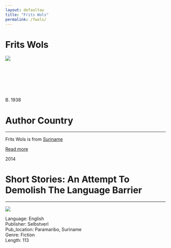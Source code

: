 ```yaml
---
layout: defaultau
title: "Frits Wols"
permalink: /fwols/
---
```

<div class="content">
    <h1>Frits Wols</h1>
    <div class="quote">
        <div><img src="https://upload.wikimedia.org/wikipedia/commons/9/9f/Wols.jpg class="logo"></div>
    </div>
   <div class="timeline">
        <div style="padding-bottom:100px;"></div>
        <div class="block">
            <div class="date right"><p class="right"> B. 1938 </p></div>
            <div class="dot"></div>
            <div class="left first">
            <div class="author_country">
                <h1>Author Country</h1><hr>
          <div class="aclocation">   <p>Frits Wols  is from <a href="{{ site.baseurl }}/43"> Suriname </a></p></div>
                <div class="acreadmore"><a href="https://nl.wikipedia.org/wiki/Frits_Wols" target="_blank">Read more</a></div>
            </div>
            </div>
        </div>
        <div class="block">
            <div class="date left"><p class="left">2014</p></div>
            <div class="dot"></div>
            <div class="right">
                <h1>Short Stories: An Attempt To Demolish The Language Barrier</h1><hr>
                <p><img src="https://www.writersunlimited.nl/thumbs/700x700r/2005/02/20050220212033.jpg"></p>
            <p> Language: English <br/>
                Publisher: Selbstverl<br/>
                Pub_location: Paramaribo, Suriname<br/>
                Genre: Fiction<br/>
                Length: 113<br/>                </p>
            </div>
        </div>
    <div id="footer">
    </div>
</div>
<!-- partial -->
  <script src='https://cdnjs.cloudflare.com/ajax/libs/jquery/3.1.1/jquery.min.js'></script><script  src="assets/js/authorscript.js"></script>
